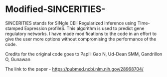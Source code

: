 # Modified-SINCERITIES-
SINCERITIES stands for SINgle CEll Regularized Inference using TIme-stamped Expression profileS. This algorithm is used to predict gene regulatory networks. I have made modifications to the code in an effort to give the user more options without compromising the performance of the code.

Credits for the original code goes to Papili Gao N, Ud-Dean SMM, Gandrillon O, Gunawan 

The link to the paper - https://pubmed.ncbi.nlm.nih.gov/28968704/
